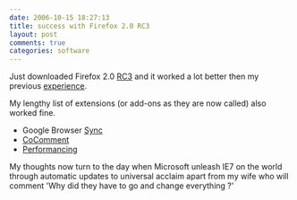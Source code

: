 ```yaml
---
date: 2006-10-15 18:27:13
title: success with Firefox 2.0 RC3
layout: post
comments: true
categories: software
---
```

Just downloaded Firefox 2.0
[RC3](http://tech.cybernetnews.com/2006/10/12/download-the-release-candidate-of-firefox-2-rc3/)
and it worked a lot better then my previous
[experience](http://www.nbrightside.com/blog/2006/10/11/browser-upgrades/).

My lengthy list of extensions (or add-ons as they are now called) also
worked fine.

-   Google Browser
    [Sync](http://www.google.com/tools/firefox/browsersync/)
-   [CoComment](http://www.cocomment.com/)
-   [Performancing](http://performancing.com/firefox)

My thoughts now turn to the day when Microsoft unleash IE7 on the world
through automatic updates to universal acclaim apart from my wife who
will comment 'Why did they have to go and change everything ?'
